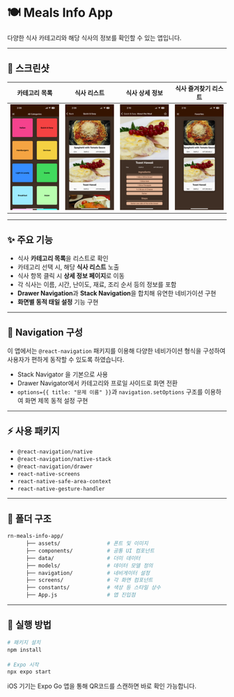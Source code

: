 # 🍽️ Meals Info App

다양한 식사 카테고리와 해당 식사의 정보를 확인할 수 있는 앱입니다.

---

## 📱 스크린샷

| 카테고리 목록                                            | 식사 리스트                                         | 식사 상세 정보                                        | 식사 즐겨찾기 리스트                                    |
| -------------------------------------------------------- | --------------------------------------------------- | ----------------------------------------------------- | ------------------------------------------------------- |
| ![Start](./assets/images/screenshot_categories_list.png) | ![Start](./assets/images/screenshot_meals_list.png) | ![Start](./assets/images/screenshot_meals_detail.png) | ![Start](./assets/images/screenshot_favorites_list.png) |

---

## ✨ 주요 기능

- 식사 **카테고리 목록**을 리스트로 확인
- 카테고리 선택 시, 해당 **식사 리스트** 노출
- 식사 항목 클릭 시 **상세 정보 페이지**로 이동
- 각 식사는 이름, 시간, 난이도, 재료, 조리 순서 등의 정보를 포함
- **Drawer Navigation**과 **Stack Navigation**을 합치해 유연한 네비가이션 구현
- **화면별 동적 태일 설정** 기능 구현

---

## 🧭 Navigation 구성

이 앱에서는 `@react-navigation` 패키지를 이용해 다양한 네비가이션 형식을 구성하여 사용자가 편하게 동작할 수 있도록 하였습니다.

- Stack Navigator 을 기본으로 사용
- Drawer Navigator에서 카테고리와 프로일 사이드로 화면 전환
- `options={{ title: "문제 이름" }}`과 `navigation.setOptions` 구조를 이용하여 화면 제목 동적 설정 구현

---

## ⚡️ 사용 패키지

- `@react-navigation/native`
- `@react-navigation/native-stack`
- `@react-navigation/drawer`
- `react-native-screens`
- `react-native-safe-area-context`
- `react-native-gesture-handler`

---

## 📂 폴더 구조

```bash
rn-meals-info-app/
      ├── assets/               # 폰트 및 이미지
      ├── components/           # 공통 UI 컴포넌트
      ├── data/                 # 더미 데이터
      ├── models/               # 데이터 모델 정의
      ├── navigation/           # 네비게이터 설정
      ├── screens/              # 각 화면 컴포넌트
      ├── constants/            # 색상 등 스타일 상수
      ├── App.js                # 앱 진입점
```

---

## 🚀 실행 방법

```bash
# 패키지 설치
npm install

# Expo 시작
npx expo start
```

iOS 기기는 Expo Go 앱을 통해 QR코드를 스캔하면 바로 확인 가능합니다.

